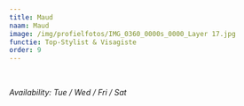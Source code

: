 ```yaml
---
title: Maud
naam: Maud
image: /img/profielfotos/IMG_0360_0000s_0000_Layer 17.jpg
functie: Top-Stylist & Visagiste
order: 9
---
```



&nbsp;

*Availability: Tue / Wed / Fri / Sat*